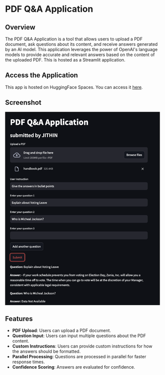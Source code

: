 # PDF Q&A Application

## Overview

The PDF Q&A Application is a tool that allows users to upload a PDF document, ask questions about its content, and receive answers generated by an AI model. This application leverages the power of OpenAI's language models to provide accurate and relevant answers based on the content of the uploaded PDF. This is hosted as a Streamlit application.

## Access the Application

This app is hosted on HuggingFace Spaces. You can access it [here](https://huggingface.co/spaces/JithinVijayDazz/pdf-qna).

## Screenshot
![Screenshot of the Application](images/screenshot.png)

## Features

- **PDF Upload**: Users can upload a PDF document.
- **Question Input**: Users can input multiple questions about the PDF content.
- **Custom Instructions**: Users can provide custom instructions for how the answers should be formatted.
- **Parallel Processing**: Questions are processed in parallel for faster response times.
- **Confidence Scoring**: Answers are evaluated for confidence.
